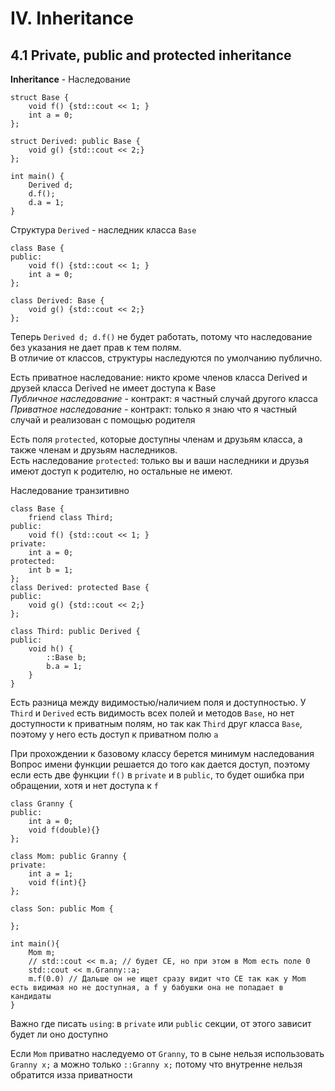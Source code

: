 # IV. Inheritance

## 4.1 Private, public and protected inheritance

**Inheritance** - Наследование
```
struct Base {
	void f() {std::cout << 1; }
	int a = 0;
};

struct Derived: public Base {
	void g() {std::cout << 2;}
};

int main() {
	Derived d;
	d.f();
	d.a = 1;
}
```
Структура `Derived` - наследник класса `Base` 
```
class Base {
public:
	void f() {std::cout << 1; }
	int a = 0;
};

class Derived: Base {
	void g() {std::cout << 2;}
};
```
Теперь `Derived d; d.f()` не будет работать, потому что наследование без указания не дает прав к тем полям.  
В отличие от классов, структуры наследуются по умолчанию публично.  

Есть приватное наследование: никто кроме членов класса Derived и друзей класса Derived не имеет доступа к Base  
*Публичное наследование* - контракт: я частный случай другого класса   
*Приватное наследование* - контракт: только я знаю что я частный случай и реализован с помощью родителя   

Есть поля `protected`, которые доступны членам и друзьям класса, а также членам и друзьям  наследников.  
Есть наследование `protected`: только вы и ваши наследники  и друзья имеют доступ к родителю, но остальные не имеют.  

Наследование транзитивно  
```
class Base {
    friend class Third;
public:	
    void f() {std::cout << 1; }
private:
    int a = 0;
protected:
    int b = 1;
};
class Derived: protected Base {
public:
    void g() {std::cout << 2;}
};

class Third: public Derived {
public:
    void h() {
        ::Base b;
        b.a = 1;
    }
}
```
Есть разница между видимостью/наличием поля и доступностью. У `Third` и `Derived` есть видимость всех полей и методов `Base`, но нет доступности к приватным полям, но так как `Third` друг класса `Base`, поэтому у него есть доступ к приватном полю `a`    

При прохождении к базовому классу берется минимум наследования  
Вопрос имени функции решается до того как дается доступ, поэтому если есть две функции `f()` в `private` и в `public`, то будет ошибка при обращении, хотя и нет доступа к `f`  
```
class Granny {
public:
    int a = 0;
    void f(double){}
};

class Mom: public Granny {
private:
    int a = 1;
    void f(int){}
};

class Son: public Mom {

};

int main(){
    Mom m;
    // std::cout << m.a; // будет CE, но при этом в Mom есть поле 0
    std::cout << m.Granny::a;
    m.f(0.0) // Дальше он не ищет сразу видит что CE так как у Mom есть видимая но не доступная, а f у бабушки она не попадает в кандидаты
}
```
Важно где писать `using`: в `private` или `public` секции, от этого зависит будет ли оно доступно


Если `Mom` приватно наследуемо от `Granny`, то в сыне нельзя использовать `Granny x;` а можно только `::Granny x;` потому что внутренне нельзя обратится изза приватности
